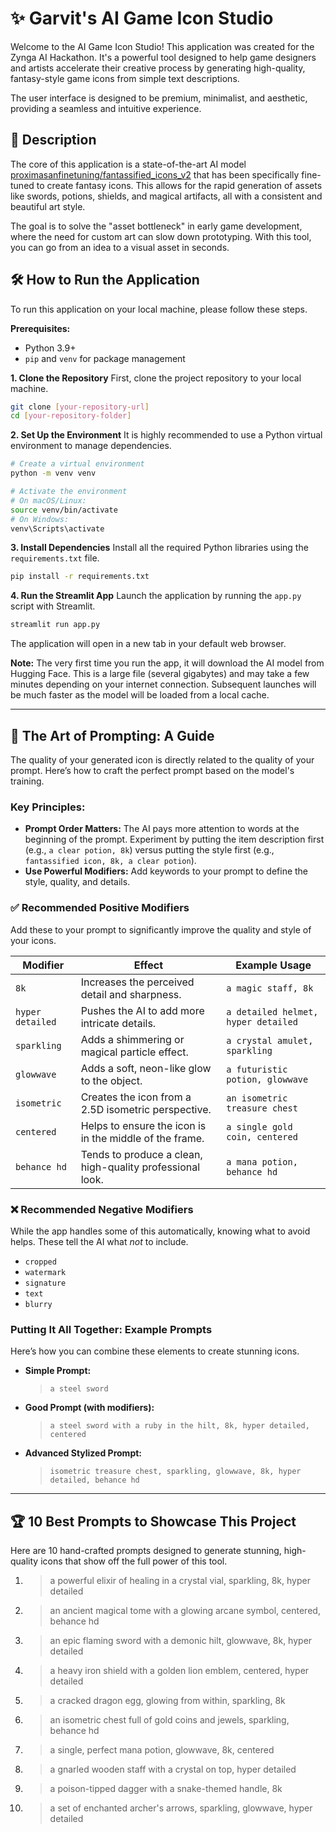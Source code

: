 # ✨ Garvit's AI Game Icon Studio

Welcome to the AI Game Icon Studio! This application was created for the Zynga AI Hackathon. It's a powerful tool designed to help game designers and artists accelerate their creative process by generating high-quality, fantasy-style game icons from simple text descriptions.

The user interface is designed to be premium, minimalist, and aesthetic, providing a seamless and intuitive experience.

## 🚀 Description

The core of this application is a state-of-the-art AI model [proximasanfinetuning/fantassified_icons_v2](https://huggingface.co/proximasanfinetuning/fantassified_icons_v2) that has been specifically fine-tuned to create fantasy icons. This allows for the rapid generation of assets like swords, potions, shields, and magical artifacts, all with a consistent and beautiful art style.

The goal is to solve the "asset bottleneck" in early game development, where the need for custom art can slow down prototyping. With this tool, you can go from an idea to a visual asset in seconds.

## 🛠️ How to Run the Application

To run this application on your local machine, please follow these steps.

**Prerequisites:**

* Python 3.9+
* `pip` and `venv` for package management

**1. Clone the Repository**
First, clone the project repository to your local machine.
```bash
git clone [your-repository-url]
cd [your-repository-folder]
```

**2. Set Up the Environment**
It is highly recommended to use a Python virtual environment to manage dependencies.
```bash
# Create a virtual environment
python -m venv venv

# Activate the environment
# On macOS/Linux:
source venv/bin/activate
# On Windows:
venv\Scripts\activate
```

**3. Install Dependencies**
Install all the required Python libraries using the `requirements.txt` file.
```bash
pip install -r requirements.txt
```

**4. Run the Streamlit App**
Launch the application by running the `app.py` script with Streamlit.
```bash
streamlit run app.py
```
The application will open in a new tab in your default web browser.

**Note:** The very first time you run the app, it will download the AI model from Hugging Face. This is a large file (several gigabytes) and may take a few minutes depending on your internet connection. Subsequent launches will be much faster as the model will be loaded from a local cache.

---

## 🎨 The Art of Prompting: A Guide

The quality of your generated icon is directly related to the quality of your prompt. Here’s how to craft the perfect prompt based on the model's training.

### Key Principles:

* **Prompt Order Matters:** The AI pays more attention to words at the beginning of the prompt. Experiment by putting the item description first (e.g., `a clear potion, 8k`) versus putting the style first (e.g., `fantassified icon, 8k, a clear potion`).
* **Use Powerful Modifiers:** Add keywords to your prompt to define the style, quality, and details.

### ✅ Recommended Positive Modifiers

Add these to your prompt to significantly improve the quality and style of your icons.

| Modifier         | Effect                                                    | Example Usage                          |
| ---------------- | --------------------------------------------------------- | -------------------------------------- |
| `8k`             | Increases the perceived detail and sharpness.            | `a magic staff, 8k`                    |
| `hyper detailed` | Pushes the AI to add more intricate details.              | `a detailed helmet, hyper detailed`    |
| `sparkling`      | Adds a shimmering or magical particle effect.             | `a crystal amulet, sparkling`          |
| `glowwave`       | Adds a soft, neon-like glow to the object.                | `a futuristic potion, glowwave`        |
| `isometric`      | Creates the icon from a 2.5D isometric perspective.       | `an isometric treasure chest`          |
| `centered`       | Helps to ensure the icon is in the middle of the frame.   | `a single gold coin, centered`         |
| `behance hd`     | Tends to produce a clean, high-quality professional look. | `a mana potion, behance hd`            |

### ❌ Recommended Negative Modifiers

While the app handles some of this automatically, knowing what to avoid helps. These tell the AI what *not* to include.

* `cropped`
* `watermark`
* `signature`
* `text`
* `blurry`

### Putting It All Together: Example Prompts

Here’s how you can combine these elements to create stunning icons.

* **Simple Prompt:**
    > `a steel sword`
* **Good Prompt (with modifiers):**
    > `a steel sword with a ruby in the hilt, 8k, hyper detailed, centered`
* **Advanced Stylized Prompt:**
    > `isometric treasure chest, sparkling, glowwave, 8k, hyper detailed, behance hd`

---

## 🏆 10 Best Prompts to Showcase This Project

Here are 10 hand-crafted prompts designed to generate stunning, high-quality icons that show off the full power of this tool.

1.  > a powerful elixir of healing in a crystal vial, sparkling, 8k, hyper detailed
2.  > an ancient magical tome with a glowing arcane symbol, centered, behance hd
3.  > an epic flaming sword with a demonic hilt, glowwave, 8k, hyper detailed
4.  > a heavy iron shield with a golden lion emblem, centered, hyper detailed
5.  > a cracked dragon egg, glowing from within, sparkling, 8k
6.  > an isometric chest full of gold coins and jewels, sparkling, behance hd
7.  > a single, perfect mana potion, glowwave, 8k, centered
8.  > a gnarled wooden staff with a crystal on top, hyper detailed
9.  > a poison-tipped dagger with a snake-themed handle, 8k
10. > a set of enchanted archer's arrows, sparkling, glowwave, hyper detailed
